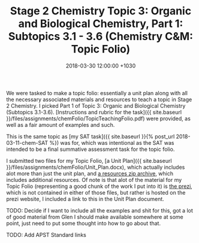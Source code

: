 ﻿---
layout: post
title:  "Stage 2 Chemistry Topic 3: Organic and Biological Chemistry, Part 1: Subtopics 3.1 - 3.6 (Chemistry C&M: Topic Folio)"
date:   2018-03-30 12:00:00 +1030
categories: chemCM
---

We were tasked to make a topic folio: essentially a unit plan along with all the necessary associated materials and resources to teach a topic in Stage 2 Chemistry. I picked Part 1 of Topic 3: Organic and Biological Chemistry (Subtopics 3.1-3.6). [Instructions and rubric for the task]({{ site.baseurl }}/files/assignments/chemFolio/TopicTeachingFolio.pdf) were provided, as well as a fair amount of examples and such.

This is the same topic as [my SAT task]({{ site.baseurl }}{% post_url 2018-03-11-chem-SAT %}) was for, which was intentional as the SAT was intended to be a final summative assessment task for the topic folio.

I submitted two files for my Topic Folio, [a Unit Plan]({{ site.baseurl }}/files/assignments/chemFolio/Unit_Plan.docx), which actually includes alot more than just the unit plan, and [a resources zip archive](https://www.dropbox.com/s/523ozgrjqn1unvg/resources.zip?dl=0), which includes additional resources. Of note is that alot of the material for my Topic Folio (representing a good chunk of the work I put into it) is [the prezi](https://prezi.com/view/xgYTeGVWG4WSMVQpqesk/), which is not contained in either of those files, but rather is hosted on the prezi website, I included a link to this in the Unit Plan document.

TODO: Decide if I want to include all the examples and shit for this, got a lot of good material from Glen I should make available somewhere at some point, just need to put some thought into how to go about that.

TODO: Add APST Standard links